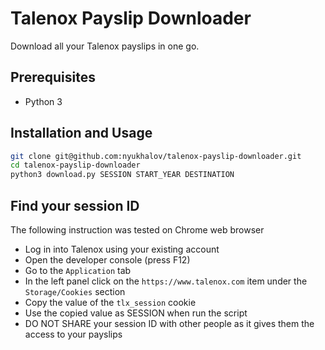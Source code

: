 # Talenox Payslip Downloader

Download all your Talenox payslips in one go.

## Prerequisites

- Python 3

## Installation and Usage

```bash
git clone git@github.com:nyukhalov/talenox-payslip-downloader.git
cd talenox-payslip-downloader
python3 download.py SESSION START_YEAR DESTINATION
```

## Find your session ID

The following instruction was tested on Chrome web browser

- Log in into Talenox using your existing account
- Open the developer console (press F12)
- Go to the `Application` tab
- In the left panel click on the `https://www.talenox.com` item under the
  `Storage/Cookies` section
- Copy the value of the `tlx_session` cookie
- Use the copied value as SESSION when run the script
- DO NOT SHARE your session ID with other people as it gives them the access to
  your payslips

